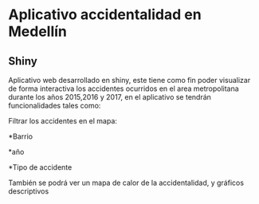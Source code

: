 # Aplicativo accidentalidad en Medellín
## Shiny


Aplicativo web desarrollado en shiny, este tiene como fin poder visualizar de forma interactiva los accidentes ocurridos en el area 
metropolitana durante los años 2015,2016 y 2017, en el aplicativo se tendrán funcionalidades tales como:

 Filtrar los accidentes en el mapa:
 
 *Barrio
       
 *año
          
 *Tipo de accidente
 
 También se podrá ver un mapa de calor de la accidentalidad, y gráficos descriptivos 
 

